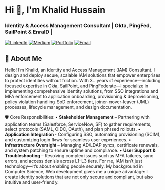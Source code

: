 # Hi 👋, I'm Khalid Hussain

### Identity & Access Management Consultant | Okta, PingFed, SailPoint & EnraID |

[![LinkedIn](https://img.shields.io/badge/LinkedIn-Connect-%230077B5?style=for-the-badge&logo=linkedin)](https://www.linkedin.com/in/iam-khalidhussain/)
[![Medium](https://img.shields.io/badge/Medium-Follow-%23000000?style=for-the-badge&logo=medium)](https://medium.com/@khalid.ghulbi22)
[![Portfolio](https://img.shields.io/badge/Portfolio-Visit-%23FFA500?style=for-the-badge)](https://khalidhussain.live)
[![Email](https://img.shields.io/badge/Email-Contact%20Me-%23D14836?style=for-the-badge&logo=gmail)](mailto:work.khalidhussain@gmail.com)

## 🔐 About Me

Hello! I’m Khalid, an Identity and Access Management (IAM) Consultant. I design and deploy secure, scalable IAM solutions that empower enterprises to protect identities without friction. With 3+ years of experience—including focused expertise in Okta, SailPoint, and PingFederate—I specialize in implementing comprehensive identity solutions, from SSO integrations and MFA enforcement to application onboarding, provisioning & deprovisioning, policy violation handling, SoD enforcement, joiner-mover-leaver (JML) processes, lifecycle management, and design documentation.


🛡️ Core Responsibilities:
• **Stakeholder Management** – Partnering with application teams (Salesforce, ServiceNow, SF) to gather requirements, select protocols (SAML, OIDC, OAuth), and plan phased rollouts.
• **Application Integration** - Configuring SSO, automating provisioning (SCIM), and customizing login flows for seamless user experiences.
• **Infrastructure Oversight** – Managing AD/LDAP syncs, certificate renewals, and system patching to ensure uptime and compliance.
• **User Support & Troubleshooting** – Resolving complex issues such as MFA failures, sync errors, and access denials across L1–L3 tiers.
For me, IAM isn’t just technology—it’s about enabling people securely. My background in Computer Science, Web development gives me a unique advantage: I create identity solutions that are not only secure and compliant, but also intuitive and user-friendly.




